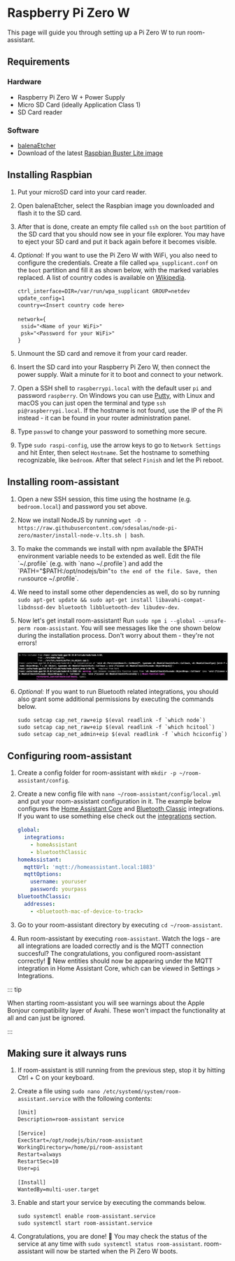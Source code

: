 # Raspberry Pi Zero W

This page will guide you through setting up a Pi Zero W to run room-assistant.

## Requirements

### Hardware

- Raspberry Pi Zero W + Power Supply
- Micro SD Card (ideally Application Class 1)
- SD Card reader

### Software

- [balenaEtcher](https://www.balena.io/etcher/)
- Download of the latest [Raspbian Buster Lite image](https://www.raspberrypi.org/downloads/raspbian/)

## Installing Raspbian

1. Put your microSD card into your card reader.

2. Open balenaEtcher, select the Raspbian image you downloaded and flash it to the SD card.

3. After that is done, create an empty file called `ssh` on the `boot` partition of the SD card that you should now see in your file explorer. You may have to eject your SD card and put it back again before it becomes visible.

4. *Optional:* If you want to use the Pi Zero W with WiFi, you also need to configure the credentials. Create a file called `wpa_supplicant.conf` on the `boot` partition and fill it as shown below, with the marked variables replaced. A list of country codes is available on [Wikipedia](https://en.wikipedia.org/wiki/ISO_3166-1).

   ```
   ctrl_interface=DIR=/var/run/wpa_supplicant GROUP=netdev
   update_config=1
   country=<Insert country code here>
   
   network={
    ssid="<Name of your WiFi>"
    psk="<Password for your WiFi>"
   }
   ```

5. Unmount the SD card and remove it from your card reader.

6. Insert the SD card into your Raspberry Pi Zero W, then connect the power supply. Wait a minute for it to boot and connect to your network.

7. Open a SSH shell to `raspberrypi.local` with the default user `pi` and password `raspberry`. On Windows you can use [Putty](https://www.putty.org), with Linux and macOS you can just open the terminal and type `ssh pi@raspberrypi.local`. If the hostname is not found, use the IP of the Pi instead - it can be found in your router administration panel.

8. Type `passwd` to change your password to something more secure.

9. Type `sudo raspi-config`, use the arrow keys to go to `Network Settings` and hit Enter, then select `Hostname`. Set the hostname to something recognizable, like `bedroom`. After that select `Finish` and let the Pi reboot.

## Installing room-assistant

1. Open a new SSH session, this time using the hostname (e.g. `bedroom.local`) and password you set above.

2. Now we install NodeJS by running `wget -O - https://raw.githubusercontent.com/sdesalas/node-pi-zero/master/install-node-v.lts.sh | bash`.

3. To make the commands we install with npm available the $PATH environment variable needs to be extended as well. Edit the file `~/.profile` (e.g. with `nano ~/.profile`) and add the `PATH="$PATH:/opt/nodejs/bin"` to the end of the file. Save, then run `source ~/.profile`.

4. We need to install some other dependencies as well, do so by running `sudo apt-get update && sudo apt-get install libavahi-compat-libdnssd-dev bluetooth libbluetooth-dev libudev-dev`.

5. Now let's get install room-assistant! Run `sudo npm i --global --unsafe-perm room-assistant`. You will see messages like the one shown below during the installation process. Don't worry about them - they're not errors!

   ![compilation messages](./compilation-msgs.png)

6. *Optional:* If you want to run Bluetooth related integrations, you should also grant some additional permissions by executing the commands below.

   ```shell
   sudo setcap cap_net_raw+eip $(eval readlink -f `which node`)
   sudo setcap cap_net_raw+eip $(eval readlink -f `which hcitool`)
   sudo setcap cap_net_admin+eip $(eval readlink -f `which hciconfig`)
   ```

   

## Configuring room-assistant

1. Create a config folder for room-assistant with `mkdir -p ~/room-assistant/config`.

2. Create a new config file with `nano ~/room-assistant/config/local.yml` and put your room-assistant configuration in it. The example below configures the [Home Assistant Core](/integrations/home-assistant) and [Bluetooth Classic](/integrations/bluetooth-classic) integrations. If you want to use something else check out the [integrations](/integrations) section.

   ```yaml
   global:
     integrations:
       - homeAssistant
       - bluetoothClassic
   homeAssistant:
     mqttUrl: 'mqtt://homeassistant.local:1883'
     mqttOptions:
       username: youruser
       password: yourpass
   bluetoothClassic:
     addresses:
       - <bluetooth-mac-of-device-to-track>
   ```

3. Go to your room-assistant directory by executing `cd ~/room-assistant`.

4. Run room-assistant by executing `room-assistant`. Watch the logs - are all integrations are loaded correctly and is the MQTT connection succesful? The congratulations, you configured room-assistant correctly! :tada: New entities should now be appearing under the MQTT integration in Home Assistant Core, which can be viewed in Settings > Integrations.

::: tip

When starting room-assistant you will see warnings about the Apple Bonjour compatibility layer of Avahi. These won't impact the functionality at all and can just be ignored.

:::

## Making sure it always runs

1. If room-assistant is still running from the previous step, stop it by hitting Ctrl + C on your keyboard.

2. Create a file using `sudo nano /etc/systemd/system/room-assistant.service` with the following contents:

   ```
   [Unit]
   Description=room-assistant service
   
   [Service]
   ExecStart=/opt/nodejs/bin/room-assistant
   WorkingDirectory=/home/pi/room-assistant
   Restart=always
   RestartSec=10
   User=pi
   
   [Install]
   WantedBy=multi-user.target
   ```

3. Enable and start your service by executing the commands below.

   ```shell
   sudo systemctl enable room-assistant.service
   sudo systemctl start room-assistant.service
   ```

4. Congratulations, you are done! :confetti_ball: You may check the status of the service at any time with `sudo systemctl status room-assistant`. room-assistant will now be started when the Pi Zero W boots.

